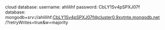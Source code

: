 cloud database:
username: ahlilihf
password: CbLY1Sv4pSPXJ07f
database: mongodb+srv://ahlilihf:CbLY1Sv4pSPXJ07f@cluster0.9xvtnte.mongodb.net/?retryWrites=true&w=majority
